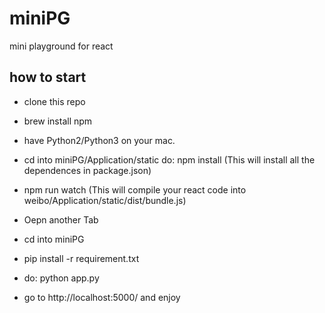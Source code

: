 # miniPG
mini playground for react

## how to start
- clone this repo
- brew install npm
- have Python2/Python3 on your mac.

- cd into miniPG/Application/static   do: npm install  (This will install all the dependences in package.json)
- npm run watch  (This will compile your react code into weibo/Application/static/dist/bundle.js)
- Oepn another Tab
- cd into miniPG   
- pip install -r requirement.txt
- do: python app.py
- go to http://localhost:5000/ and enjoy
